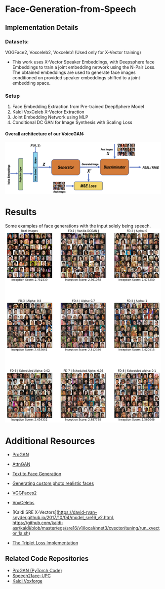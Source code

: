 # Face-Generation-from-Speech

## Implementation Details

### Datasets:
VGGFace2, Voxceleb2, Voxceleb1 (Used only for X-Vector training)

- This work uses X-Vector Speaker Embeddings, with Deepsphere face Embeddings to train a joint embedding network using the N-Pair Loss. The obtained embeddings are used to generate face images conditioned on provided speaker embeddings shifted to a joint embedding space.

### Setup
1. Face Embedding Extraction from Pre-trained DeepSphere Model
2. Kaldi VoxCeleb X-Vector Extraction
3. Joint Embedding Network using MLP
4. Conditional DC GAN for Image Synthesis with Scaling Loss

#### Overall architecture of our VoiceGAN:
<img src="model.png" width="800">

# Results
Some examples of face generations with the input solely being speech.
<img src="result.png" width="800">

# Additional Resources
* [ProGAN](https://arxiv.org/pdf/1710.10196.pdf)
* [AttnGAN](https://arxiv.org/pdf/1711.10485.pdf)
* [Text to Face Generation](https://medium.com/@animeshsk3/t2f-c-using-deep-learning-b3b6ba5a5a93)
* [Generating custom photo realistic faces](https://blog.insightdatascience.com/generating-custom-photo-realistic-faces-using-ai-d170b1b59255)

* [VGGFaces2](http://www.robots.ox.ac.uk/~vgg/data/vgg_face2/)
* [VoxCelebs](http://www.robots.ox.ac.uk/~vgg/data/voxceleb/)
* [Kaldi SRE X-Vectors](https://david-ryan-snyder.github.io/2017/10/04/model_sre16_v2.html, https://github.com/kaldi-asr/kaldi/blob/master/egs/sre16/v1/local/nnet3/xvector/tuning/run_xvector_1a.sh)
* [The Triplet Loss Implementation](https://arxiv.org/pdf/1901.08616.pdf)

## Related Code Repositories
* [ProGAN (PyTorch Code)](https://github.com/akanimax/pro_gan_pytorch)
* [Speech2face-UPC](https://github.com/imatge-upc/speech2face)
* [Kaldi Voxforge](https://github.com/kaldi-asr/kaldi/tree/master/egs/voxceleb/v2)
